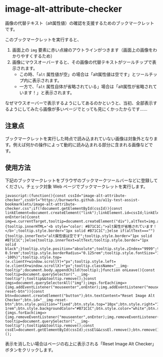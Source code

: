 # image-alt-attribute-checker

画像の代替テキスト（alt属性値）の確認を支援するためのブックマークレットです。

このブックマークレットを実行すると、

1. 画面上の `img` 要素に赤い点線のアウトラインがつきます（画面上の画像をわかりやすくするため）
2. 画像にマウスオーバーすると、その画像の代替テキストがツールチップで表示されます。
    - この時、「`alt` 属性値が空」の場合は「alt属性値は空です」とツールチップ内に表示されます。
    - 一方で、「`alt` 属性自体が省略されている」場合は「alt属性が省略されています！」と表示されます。

なぜマウスオーバーで表示するようにしてあるのかというと、当初、全部表示するようにしてみたら画像が多いページでとっても見にくかったからです……

## 注意点

ブックマークレットを実行した時点で読み込まれていない画像は対象外となります。例えば何かの操作によって動的に読み込まれる部分に含まれる画像などです。

## 使用方法

下記のブックマークレットをブラウザのブックマークツールバーなどに登録してください。チェック対象 Web ページでブックマークレットを実行します。

```
javascript:(function(){const cssId="image-alt-attribute-checker",cssUrl="https://burnworks.github.io/a11y-test-assist-bookmarklets/image-alt-attribute-checker.css";if(!document.getElementById(cssId)){const linkElement=document.createElement("link");linkElement.id=cssId;linkElement.rel="stylesheet";linkElement.href=cssUrl;document.head.appendChild(linkElement);}function onEnter(e){const img=e.currentTarget,tooltip=document.createElement("div"),altText=img.alt,hasAlt=img.hasAttribute("alt");if(!hasAlt){tooltip.innerHTML='<b style="color: #B71C1C;">alt属性が省略されています！</b>';tooltip.style.border="1px solid #B71C1C";}else if(altText===""){tooltip.innerText="alt属性値は空です";tooltip.style.border="1px solid #B71C1C";}else{tooltip.innerText=altText;tooltip.style.border="1px solid black";}tooltip.style.position="absolute";tooltip.style.zIndex="9999";tooltip.style.backgroundColor="white";tooltip.style.padding="0.25rem 0.5rem";tooltip.style.borderRadius="0.125rem";tooltip.style.fontSize="1rem";tooltip.style.pointerEvents="none";tooltip.style.transform="translate(-50%, -100%)";tooltip.style.top=(e.clientY+window.scrollY)+"px";tooltip.style.left=(e.clientX+window.scrollX)+"px";tooltip.className="__img-tooltip";document.body.appendChild(tooltip);}function onLeave(){const tooltip=document.querySelector(".__img-tooltip");tooltip&&tooltip.remove();}const imgs=document.querySelectorAll("img");imgs.forEach(img=>{img.addEventListener("mouseenter",onEnter);img.addEventListener("mouseleave",onLeave);});if(!document.getElementById("__img-reset-btn")){const btn=document.createElement("button");btn.textContent="Reset Image Alt Checker";btn.id="__img-reset-btn";btn.style.position="fixed";btn.style.top="10px";btn.style.right="10px";btn.style.zIndex="10000";btn.style.padding="0.5rem 1rem";btn.style.backgroundColor="#B71C1C";btn.style.color="white";btn.style.border="none";btn.style.borderRadius="0.25rem";btn.style.cursor="pointer";document.body.appendChild(btn);btn.addEventListener("click",function(){imgs.forEach(img=>{img.removeEventListener("mouseenter",onEnter);img.removeEventListener("mouseleave",onLeave);});const tooltip=document.querySelector(".__img-tooltip");tooltip&&tooltip.remove();const cssEl=document.getElementById(cssId);cssEl&&cssEl.remove();btn.remove();});}})();
```

表示を消したい場合はページの右上に表示される「Reset Image Alt Checker」ボタンをクリックします。